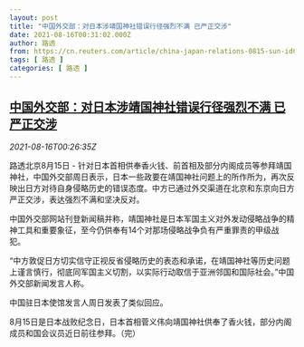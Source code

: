 ```yaml
---
layout: post
title: "中国外交部：对日本涉靖国神社错误行径强烈不满 已严正交涉"
date: 2021-08-16T00:31:02.000Z
author: 路透
from: https://cn.reuters.com/article/china-japan-relations-0815-sun-idCNKBS2FH00N
tags: [ 路透 ]
categories: [ 路透 ]
---
```

<!--1629073862000-->
[中国外交部：对日本涉靖国神社错误行径强烈不满 已严正交涉](https://cn.reuters.com/article/china-japan-relations-0815-sun-idCNKBS2FH00N)
------

<div>
<div><i>2021-08-16T00:26:35Z</i></div><p>路透北京8月15日 - 针对日本首相供奉香火钱、前首相及部分内阁成员等参拜靖国神社，中国外交部周日表示，日本一些政要在靖国神社问题上的所作所为，再次反映出日方对待自身侵略历史的错误态度。中方已通过外交渠道在北京和东京向日方严正交涉，表达强烈不满和坚决反对。</p><p>中国外交部网站刊登新闻稿并称，靖国神社是日本军国主义对外发动侵略战争的精神工具和重要象征，至今仍供奉有14个对那场侵略战争负有严重罪责的甲级战犯。</p><p>“中方敦促日方切实信守正视反省侵略历史的表态和承诺，在靖国神社等历史问题上谨言慎行，彻底同军国主义切割，以实际行动取信于亚洲邻国和国际社会。”中国外交部新闻发言人称。</p><p>中国驻日本使馆发言人周日发表了类似回应。</p><p>8月15日是日本战败纪念日，日本首相菅义伟向靖国神社供奉了香火钱，部分内阁成员和国会议员近日前往参拜。（完）</p>
</div>
